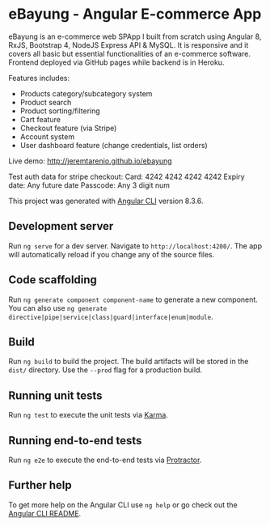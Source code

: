 # eBayung - Angular E-commerce App

eBayung is an e-commerce web SPApp I built from scratch using Angular 8, RxJS, Bootstrap 4, NodeJS Express API & MySQL. It is responsive and it covers all basic but essential functionalities of an e-commerce software. Frontend deployed via GitHub pages while backend is in Heroku.

Features includes:

- Products category/subcategory system
- Product search
- Product sorting/filtering
- Cart feature
- Checkout feature (via Stripe)
- Account system
- User dashboard feature (change credentials, list orders)

Live demo: http://jeremtarenio.github.io/ebayung

Test auth data for stripe checkout:
Card: 4242 4242 4242 4242
Expiry date: Any future date
Passcode: Any 3 digit num

This project was generated with [Angular CLI](https://github.com/angular/angular-cli) version 8.3.6.

## Development server

Run `ng serve` for a dev server. Navigate to `http://localhost:4200/`. The app will automatically reload if you change any of the source files.

## Code scaffolding

Run `ng generate component component-name` to generate a new component. You can also use `ng generate directive|pipe|service|class|guard|interface|enum|module`.

## Build

Run `ng build` to build the project. The build artifacts will be stored in the `dist/` directory. Use the `--prod` flag for a production build.

## Running unit tests

Run `ng test` to execute the unit tests via [Karma](https://karma-runner.github.io).

## Running end-to-end tests

Run `ng e2e` to execute the end-to-end tests via [Protractor](http://www.protractortest.org/).

## Further help

To get more help on the Angular CLI use `ng help` or go check out the [Angular CLI README](https://github.com/angular/angular-cli/blob/master/README.md).
